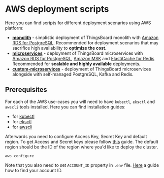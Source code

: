 # AWS deployment scripts

Here you can find scripts for different deployment scenarios using AWS platform:

- [**monolith**](https://thingsboard.io/docs/user-guide/install/cluster/aws-monolith-setup/) - simplistic deployment of ThingsBoard monolith 
with [Amazon RDS for PostgreSQL](https://aws.amazon.com/rds/postgresql/). 
Recommended for deployment scenarios that may sacrifice high availability to **optimize the cost**. 
- [**microservices**](https://thingsboard.io/docs/user-guide/install/cluster/aws-microservices-setup/) - deployment of ThingsBoard microservices 
with [Amazon RDS for PostgreSQL](https://aws.amazon.com/rds/postgresql/), [Amazon MSK](https://aws.amazon.com/msk/) 
and [ElastiCache for Redis](https://aws.amazon.com/elasticache/redis/). Recommended for **scalable and highly available** deployments. 
- [**custom-microservices**](https://thingsboard.io/docs/user-guide/install/cluster/aws-custom-microservices-setup/) - deployment of ThingsBoard microservices 
alongside with self-managed PostgreSQL, Kafka and Redis.


## Prerequisites

For each of the AWS use-cases you will need to have `kubectl`, `eksctl` and `awscli` tools installed.
Here you can find installation guides:

- for [kubectl](https://kubernetes.io/docs/tasks/tools/)
- for [eksctl](https://docs.aws.amazon.com/eks/latest/userguide/eksctl.html)
- for [awscli](https://docs.aws.amazon.com/cli/latest/userguide/install-cliv2.html)

Afterwards you need to configure Access Key, Secret Key and default region. 
To get Access and Secret keys please follow [this](https://docs.aws.amazon.com/general/latest/gr/aws-sec-cred-types.html) guide.
The default region should be the ID of the region where you'd like to deploy the cluster.

```
aws configure
```

Note that you also need to set `ACCOUNT_ID` property in `.env` file.
[Here](https://docs.aws.amazon.com/IAM/latest/UserGuide/console_account-alias.html#FindingYourAWSId) a guide how to find your account ID.
